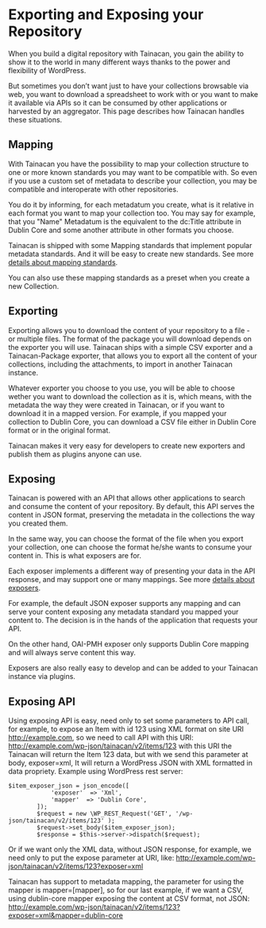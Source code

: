 # Exporting and Exposing your Repository

When you build a digital repository with Tainacan, you gain the ability to show it to the world in many different ways thanks to the power and flexibility of WordPress.

But sometimes you don’t want just to have your collections browsable via web, you want to download a spreadsheet to work with or you want to make it available via APIs so it can be consumed by other applications or harvested by an aggregator. This page describes how Tainacan handles these situations.

## Mapping

With Tainacan you have the possibility to map your collection structure to one or more known standards you may want to be compatible with. So even if you use a custom set of metadata to describe your collection, you may be compatible and interoperate with other repositories.

You do it by informing, for each metadatum you create, what is it relative in each format you want to map your collection too. You may say for example, that you "Name" Metadatum is the equivalent to the dc:Title attribute in Dublin Core and some another attribute in other formats you choose.

Tainacan is shipped with some Mapping standards that implement popular metadata standards. And it will be easy to create new standards.  See more [details about mapping standards](mapping-standards.md). 

You can also use these mapping standards as a preset when you create a new Collection.

## Exporting

Exporting allows you to download the content of your repository to a file - or multiple files. The format of the package you will download depends on the exporter you will use. Tainacan ships with a simple CSV exporter and a Tainacan-Package exporter, that allows you to export all the content of your collections, including the attachments, to import in another Tainacan instance.

Whatever exporter you choose to you use, you will be able to choose wether you want to download the collection as it is, which means, with the metadata the way they were created in Tainacan, or if you want to download it in a mapped version. For example, if you mapped your collection to Dublin Core, you can download a CSV file either in Dublin Core format or in the original format.

Tainacan makes it very easy for developers to create new exporters and publish them as plugins anyone can use.

## Exposing

Tainacan is powered with an API that allows other applications to search and consume the content of your repository. By default, this API serves the content in JSON format, preserving the metadata in the collections the way you created them.

In the same way, you can choose the format of the file when you export your collection, one can choose the format he/she wants to consume your content in. This is what exposers are for.

Each exposer implements a different way of presenting your data in the API response, and may support one or many mappings. See more [details about exposers](exposers.md).

For example, the default JSON exposer supports any mapping and can serve your content exposing any metadata standard you mapped your content to. The decision is in the hands of the application that requests your API.

On the other hand, OAI-PMH exposer only supports Dublin Core mapping and will always serve content this way.

Exposers are also really easy to develop and can be added to your Tainacan instance via plugins.

## Exposing API

Using exposing API is easy, need only to set some parameters to API call, for example, to expose an Item with id 123 using XML format on site URI http://example.com, so we need to call API with this URI: http://example.com/wp-json/tainacan/v2/items/123 with this URI the Tainacan will return the Item 123 data, but with we send this parameter at body, exposer=xml, It will return a WordPress JSON with XML formatted in data propriety.
Example using WordPress rest server:

	$item_exposer_json = json_encode([
				'exposer'  => 'Xml',
				'mapper'  => 'Dublin Core',
			]);
			$request = new \WP_REST_Request('GET', '/wp-json/tainacan/v2/items/123' );
			$request->set_body($item_exposer_json);
			$response = $this->server->dispatch($request);


Or if we want only the XML data, without JSON response, for example, we need only to put the expose parameter at URI, like:
http://example.com/wp-json/tainacan/v2/items/123?exposer=xml

Tainacan has support to metadata mapping, the parameter for using the mapper is  mapper=[mapper], so for our last example, if we want a CSV, using dublin-core mapper exposing the content at CSV format, not JSON:
http://example.com/wp-json/tainacan/v2/items/123?exposer=xml&mapper=dublin-core

